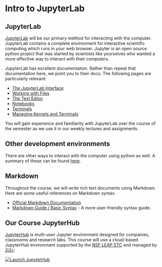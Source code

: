 # Intro to JupyterLab

## JupyterLab
[JupyterLab](https://jupyterlab.readthedocs.io) will be our primary method for
interacting with the computer. JupyterLab contains a complete environment for
interactive scientific computing which runs in your web browser. Jupyter is an
open source python project that was started by scientists like yourselves who
wanted a more effective way to interact with their computers.

JupyterLab has excellent documentation. Rather than repeat that documentation
here, we point you to their docs. The following pages are particularly relevant:

- [The JupyterLab Interface](https://jupyterlab.readthedocs.io/en/stable/user/interface.html)
- [Working with Files](https://jupyterlab.readthedocs.io/en/stable/user/files.html)
- [The Text Editor](https://jupyterlab.readthedocs.io/en/stable/user/file_editor.html)
- [Notebooks](https://jupyterlab.readthedocs.io/en/stable/user/notebook.html)
- [Terminals](https://jupyterlab.readthedocs.io/en/stable/user/terminal.html)
- [Managing Kernels and Terminals](https://jupyterlab.readthedocs.io/en/stable/user/running.html)

You will gain experience and familiarity with JupyterLab over the course of the
semester as we use it in our weekly lectures and assignments.

## Other development environments

There are other ways to interact with the computer using python as well. A summary of these can be found [here](https://github.com/yutianwuldeo/GR6901/blob/main/week2_how_to_run_python.md).

## Markdown

Throughout the course, we will write rich text documents using Markdown.
Here are some useful references on Markdown syntax.

- [Official Markdown Documentation](https://daringfireball.net/projects/markdown/)
- [Markdown Guide / Basic Syntax](https://www.markdownguide.org/basic-syntax) -
  A more user-friendly syntax guide.

## Our Course JupyterHub

[JupyterHub](https://jupyter.org/hub) is multi-user Jupyter environment designed for companies, classrooms and research labs.
This course will use a cloud-based JupyterHub environment supported by the [NSF LEAP STC](https://leap.columbia.edu/) and
managed by [2i2c](https://2i2c.org/infrastructure/):

[![Launch JupyterHub](https://img.shields.io/badge/jupyterhub-leap.2i2c.cloud-orange?style=for-the-badge&logo=jupyter)](https://leap.2i2c.cloud/)
